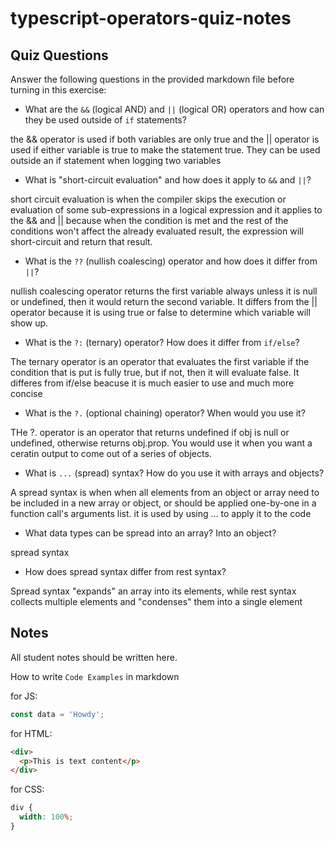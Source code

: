 # typescript-operators-quiz-notes

## Quiz Questions

Answer the following questions in the provided markdown file before turning in this exercise:

- What are the `&&` (logical AND) and `||` (logical OR) operators and how can they be used outside of `if` statements?

the && operator is used if both variables are only true and the || operator is used if either variable is true to make the statement true. They can be used outside an if statement when logging two variables

- What is "short-circuit evaluation" and how does it apply to `&&` and `||`?

short circuit evaluation is when the compiler skips the execution or evaluation of some sub-expressions in a logical expression and it applies to the && and || because when the condition is met and the rest of the conditions won't affect the already evaluated result, the expression will short-circuit and return that result.

- What is the `??` (nullish coalescing) operator and how does it differ from `||`?

nullish coalescing operator returns the first variable always unless it is null or undefined, then it would return the second variable. It differs from the || operator because it is using true or false to determine which variable will show up.

- What is the `?:` (ternary) operator? How does it differ from `if/else`?

The ternary operator is an operator that evaluates the first variable if the condition that is put is fully true, but if not, then it will evaluate false. It differes from if/else beacuse it is much easier to use and much more concise

- What is the `?.` (optional chaining) operator? When would you use it?

THe ?. operator is an operator that returns undefined if obj is null or undefined, otherwise returns obj.prop. You would use it when you want a ceratin output to come out of a series of objects.

- What is `...` (spread) syntax? How do you use it with arrays and objects?

A spread syntax is when when all elements from an object or array need to be included in a new array or object, or should be applied one-by-one in a function call's arguments list. it is used by using ... to apply it to the code

- What data types can be spread into an array? Into an object?

spread syntax

- How does spread syntax differ from rest syntax?

Spread syntax "expands" an array into its elements, while rest syntax collects multiple elements and "condenses" them into a single element

## Notes

All student notes should be written here.

How to write `Code Examples` in markdown

for JS:

```js
const data = 'Howdy';
```

for HTML:

```html
<div>
  <p>This is text content</p>
</div>
```

for CSS:

```css
div {
  width: 100%;
}
```
